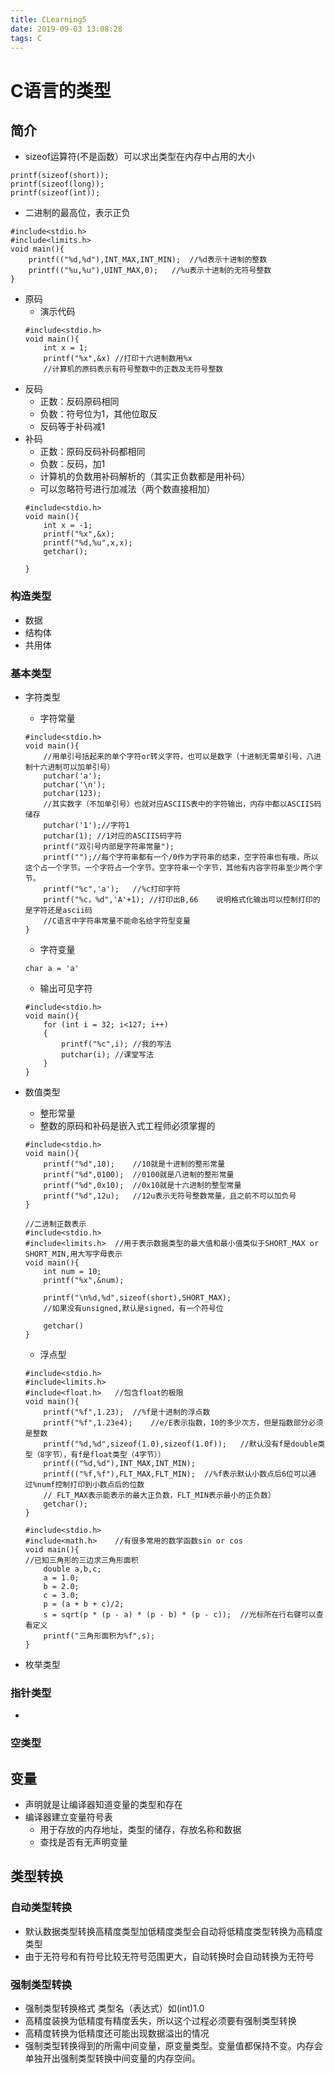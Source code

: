 ```yaml
---
title: CLearning5
date: 2019-09-03 13:08:28
tags: C
---
```


# C语言的类型

## 简介

- sizeof运算符(不是函数）可以求出类型在内存中占用的大小
```
printf(sizeof(short));
printf(sizeof(long));
printf(sizeof(int));
```
- 二进制的最高位，表示正负
```
#include<stdio.h>
#include<limits.h>
void main(){
	printf(("%d,%d"),INT_MAX,INT_MIN);	//%d表示十进制的整数
	printf(("%u,%u"),UINT_MAX,0);	//%u表示十进制的无符号整数
}
```
- 原码
	- 演示代码
	```
	#include<stdio.h>
	void main(){
		int x = 1;
		printf("%x",&x)	//打印十六进制数用%x
		//计算机的原码表示有符号整数中的正数及无符号整数
	```
- 反码
	- 正数：反码原码相同
	- 负数：符号位为1，其他位取反
	- 反码等于补码减1
- 补码
	- 正数：原码反码补码都相同
	- 负数：反码，加1
	- 计算机的负数用补码解析的（其实正负数都是用补码）
	- 可以忽略符号进行加减法（两个数直接相加）
	```
	#include<stdio.h>
	void main(){
		int x = -1;
		printf("%x",&x);
		printf("%d,%u",x,x);	
		getchar();

	}
	```
### 构造类型

- 数据
- 结构体
- 共用体

### 基本类型

- 字符类型
	- 字符常量
	```
	#include<stdio.h>
	void main(){
		//用单引号括起来的单个字符or转义字符，也可以是数字（十进制无需单引号，八进制十六进制可以加单引号）
		putchar('a');
		putchar('\n');
		putchar(123);
		//其实数字（不加单引号）也就对应ASCIIS表中的字符输出，内存中都以ASCIIS码储存
		putchar('1');//字符1
		putchar(1);	//1对应的ASCIIS码字符
		printf("双引号内部是字符串常量");
		printf("");//每个字符串都有一个/0作为字符串的结束，空字符串也有哦，所以这个占一个字节。一个字符占一个字节。空字符串一个字节，其他有内容字符串至少两个字节。
		printf("%c",'a');	//%c打印字符
		printf("%c，%d",'A'+1); //打印出B,66	说明格式化输出可以控制打印的是字符还是ascii码
		//C语言中字符串常量不能命名给字符型变量
	}

	```
	- 字符变量
	```
	char a = 'a'
	```
	- 输出可见字符
	```
	#include<stdio.h>
	void main(){
		for (int i = 32; i<127; i++)
		{
			printf("%c",i);	//我的写法
			putchar(i);	//课堂写法
		}
	}
	```
	
- 数值类型
	- 整形常量
	- 整数的原码和补码是嵌入式工程师必须掌握的
	```
	#include<stdio.h>
	void main(){
		printf("%d",10);	//10就是十进制的整形常量
		printf("%d",0100);	//0100就是八进制的整形常量
		printf("%d",0x10);	//0x10就是十六进制的整型常量
		printf("%d",12u);	//12u表示无符号整数常量，且之前不可以加负号
	}
	```
	```
	//二进制正数表示
	#include<stdio.h>
	#include<limits.h>	//用于表示数据类型的最大值和最小值类似于SHORT_MAX or SHORT_MIN,用大写字母表示
	void main(){
		int num = 10;
		printf("%x",&num);
			
		printf("\n%d,%d",sizeof(short),SHORT_MAX);
		//如果没有unsigned,默认是signed，有一个符号位

		getchar()
	}
	```
	- 浮点型
	```
	#include<stdio.h>
	#include<limits.h>
	#include<float.h>	//包含float的极限
	void main(){
		printf("%f",1.23);	//%f是十进制的浮点数
		printf("%f",1.23e4);	//e/E表示指数，10的多少次方，但是指数部分必须是整数
		printf("%d,%d",sizeof(1.0),sizeof(1.0f));	//默认没有f是double类型（8字节），有f是float类型（4字节））
		printf(("%d,%d"),INT_MAX,INT_MIN);
		printf(("%f,%f"),FLT_MAX,FLT_MIN);	//%f表示默认小数点后6位可以通过%numf控制打印到小数点后的位数
		// FLT_MAX表示能表示的最大正负数，FLT_MIN表示最小的正负数）
		getchar();
	}
	```
	```
	#include<stdio.h>
	#include<math.h>	//有很多常用的数学函数sin or cos
	void main(){
	//已知三角形的三边求三角形面积
		double a,b,c;
		a = 1.0;
		b = 2.0;
		c = 3.0;
		p = (a + b + c)/2;
		s = sqrt(p * (p - a) * (p - b) * (p - c));	//光标所在行右键可以查看定义
		printf("三角形面积为%f",s);
	}
	```
- 枚举类型

### 指针类型

- 

### 空类型


## 变量

- 声明就是让编译器知道变量的类型和存在
- 编译器建立变量符号表
	- 用于存放的内存地址，类型的储存，存放名称和数据
	- 查找是否有无声明变量

## 类型转换

### 自动类型转换

- 默认数据类型转换高精度类型加低精度类型会自动将低精度类型转换为高精度类型
- 由于无符号和有符号比较无符号范围更大，自动转换时会自动转换为无符号

### 强制类型转换

- 强制类型转换格式 类型名（表达式）如(int)1.0
- 高精度装换为低精度有精度丢失，所以这个过程必须要有强制类型转换
- 高精度转换为低精度还可能出现数据溢出的情况
- 强制类型转换得到的所需中间变量，原变量类型。变量值都保持不变。内存会单独开出强制类型转换中间变量的内存空间。
